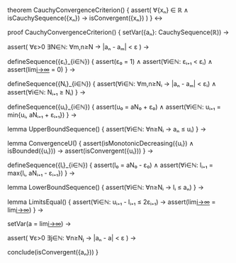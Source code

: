 theorem CauchyConvergenceCriterion() {
  assert(
    ∀{xₙ} ∈ ℝ ∧ isCauchySequence({xₙ}) → 
    isConvergent({xₙ})
  )
} ↔

proof CauchyConvergenceCriterion() {
  setVar({aₙ}: CauchySequence(ℝ)) →
  
  assert(
    ∀ε>0 ∃N∈ℕ: ∀m,n≥N → |aₙ - aₘ| < ε
  ) →

  defineSequence({εᵢ}_{i∈ℕ}) {
    assert(ε₀ = 1) ∧
    assert(∀i∈ℕ: εᵢ₊₁ < εᵢ) ∧
    assert(lim[i→∞](εᵢ) = 0)
  } →

  defineSequence({Nᵢ}_{i∈ℕ}) {
    assert(∀i∈ℕ: ∀m,n≥Nᵢ → |aₙ - aₘ| < εᵢ) ∧
    assert(∀i∈ℕ: Nᵢ₊₁ ≥ Nᵢ)
  } →

  defineSequence({uᵢ}_{i∈ℕ}) {
    assert(u₀ = aN₀ + ε₀) ∧
    assert(∀i∈ℕ: uᵢ₊₁ = min{uᵢ, aNᵢ₊₁ + εᵢ₊₁})
  } →

  lemma UpperBoundSequence() {
    assert(∀i∈ℕ: ∀n≥Nᵢ → aₙ ≤ uᵢ)
  } →

  lemma ConvergenceU() {
    assert(isMonotonicDecreasing({uᵢ}) ∧ isBounded({uᵢ})) →
    assert(isConvergent({uᵢ}))
  } →

  defineSequence({lᵢ}_{i∈ℕ}) {
    assert(l₀ = aN₀ - ε₀) ∧
    assert(∀i∈ℕ: lᵢ₊₁ = max{lᵢ, aNᵢ₊₁ - εᵢ₊₁})
  } →

  lemma LowerBoundSequence() {
    assert(∀i∈ℕ: ∀n≥Nᵢ → lᵢ ≤ aₙ)
  } →

  lemma LimitsEqual() {
    assert(∀i∈ℕ: uᵢ₊₁ - lᵢ₊₁ ≤ 2εᵢ₊₁) →
    assert(lim[i→∞](uᵢ) = lim[i→∞](lᵢ))
  } →

  setVar(a = lim[i→∞](uᵢ)) →
  
  assert(
    ∀ε>0 ∃j∈ℕ: ∀n≥Nⱼ → |aₙ - a| < ε
  ) →
  
  conclude(isConvergent({aₙ}))
}